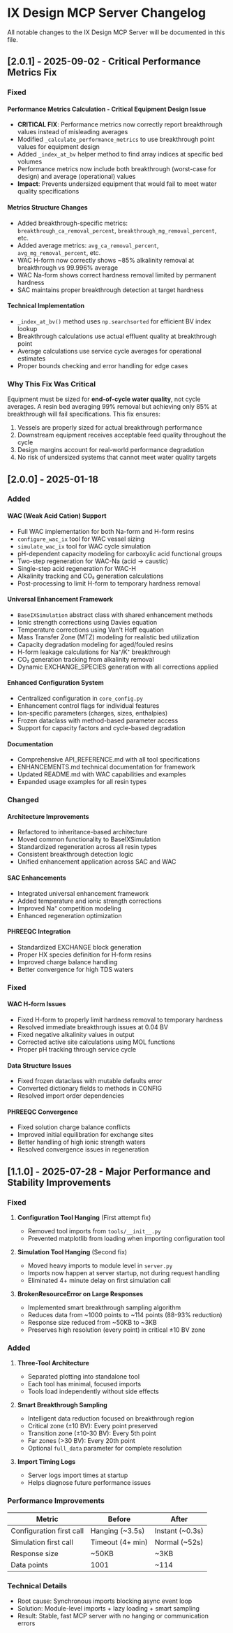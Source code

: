 # IX Design MCP Server Changelog

All notable changes to the IX Design MCP Server will be documented in this file.

## [2.0.1] - 2025-09-02 - Critical Performance Metrics Fix

### Fixed

#### Performance Metrics Calculation - Critical Equipment Design Issue
- **CRITICAL FIX**: Performance metrics now correctly report breakthrough values instead of misleading averages
- Modified `_calculate_performance_metrics` to use breakthrough point values for equipment design
- Added `_index_at_bv` helper method to find array indices at specific bed volumes
- Performance metrics now include both breakthrough (worst-case for design) and average (operational) values
- **Impact**: Prevents undersized equipment that would fail to meet water quality specifications

#### Metrics Structure Changes
- Added breakthrough-specific metrics: `breakthrough_ca_removal_percent`, `breakthrough_mg_removal_percent`, etc.
- Added average metrics: `avg_ca_removal_percent`, `avg_mg_removal_percent`, etc.
- WAC H-form now correctly shows ~85% alkalinity removal at breakthrough vs 99.996% average
- WAC Na-form shows correct hardness removal limited by permanent hardness
- SAC maintains proper breakthrough detection at target hardness

#### Technical Implementation
- `_index_at_bv()` method uses `np.searchsorted` for efficient BV index lookup
- Breakthrough calculations use actual effluent quality at breakthrough point
- Average calculations use service cycle averages for operational estimates
- Proper bounds checking and error handling for edge cases

### Why This Fix Was Critical
Equipment must be sized for **end-of-cycle water quality**, not cycle averages. A resin bed averaging 99% removal but achieving only 85% at breakthrough will fail specifications. This fix ensures:
1. Vessels are properly sized for actual breakthrough performance
2. Downstream equipment receives acceptable feed quality throughout the cycle  
3. Design margins account for real-world performance degradation
4. No risk of undersized systems that cannot meet water quality targets

## [2.0.0] - 2025-01-18

### Added

#### WAC (Weak Acid Cation) Support
- Full WAC implementation for both Na-form and H-form resins
- `configure_wac_ix` tool for WAC vessel sizing
- `simulate_wac_ix` tool for WAC cycle simulation  
- pH-dependent capacity modeling for carboxylic acid functional groups
- Two-step regeneration for WAC-Na (acid → caustic)
- Single-step acid regeneration for WAC-H
- Alkalinity tracking and CO₂ generation calculations
- Post-processing to limit H-form to temporary hardness removal

#### Universal Enhancement Framework
- `BaseIXSimulation` abstract class with shared enhancement methods
- Ionic strength corrections using Davies equation
- Temperature corrections using Van't Hoff equation
- Mass Transfer Zone (MTZ) modeling for realistic bed utilization
- Capacity degradation modeling for aged/fouled resins
- H-form leakage calculations for Na⁺/K⁺ breakthrough
- CO₂ generation tracking from alkalinity removal
- Dynamic EXCHANGE_SPECIES generation with all corrections applied

#### Enhanced Configuration System
- Centralized configuration in `core_config.py`
- Enhancement control flags for individual features
- Ion-specific parameters (charges, sizes, enthalpies)
- Frozen dataclass with method-based parameter access
- Support for capacity factors and cycle-based degradation

#### Documentation
- Comprehensive API_REFERENCE.md with all tool specifications
- ENHANCEMENTS.md technical documentation for framework
- Updated README.md with WAC capabilities and examples
- Expanded usage examples for all resin types

### Changed

#### Architecture Improvements
- Refactored to inheritance-based architecture
- Moved common functionality to BaseIXSimulation
- Standardized regeneration across all resin types
- Consistent breakthrough detection logic
- Unified enhancement application across SAC and WAC

#### SAC Enhancements
- Integrated universal enhancement framework
- Added temperature and ionic strength corrections
- Improved Na⁺ competition modeling
- Enhanced regeneration optimization

#### PHREEQC Integration
- Standardized EXCHANGE block generation
- Proper HX species definition for H-form resins
- Improved charge balance handling
- Better convergence for high TDS waters

### Fixed

#### WAC H-form Issues
- Fixed H-form to properly limit hardness removal to temporary hardness
- Resolved immediate breakthrough issues at 0.04 BV
- Fixed negative alkalinity values in output
- Corrected active site calculations using MOL functions
- Proper pH tracking through service cycle

#### Data Structure Issues
- Fixed frozen dataclass with mutable defaults error
- Converted dictionary fields to methods in CONFIG
- Resolved import order dependencies

#### PHREEQC Convergence
- Fixed solution charge balance conflicts
- Improved initial equilibration for exchange sites
- Better handling of high ionic strength waters
- Resolved convergence issues in regeneration

## [1.1.0] - 2025-07-28 - Major Performance and Stability Improvements

### Fixed
1. **Configuration Tool Hanging** (First attempt fix)
   - Removed tool imports from `tools/__init__.py`
   - Prevented matplotlib from loading when importing configuration tool
   
2. **Simulation Tool Hanging** (Second fix)
   - Moved heavy imports to module level in `server.py`
   - Imports now happen at server startup, not during request handling
   - Eliminated 4+ minute delay on first simulation call

3. **BrokenResourceError on Large Responses**
   - Implemented smart breakthrough sampling algorithm
   - Reduces data from ~1000 points to ~114 points (88-93% reduction)
   - Response size reduced from ~50KB to ~3KB
   - Preserves high resolution (every point) in critical ±10 BV zone

### Added
1. **Three-Tool Architecture**
   - Separated plotting into standalone tool
   - Each tool has minimal, focused imports
   - Tools load independently without side effects

2. **Smart Breakthrough Sampling**
   - Intelligent data reduction focused on breakthrough region
   - Critical zone (±10 BV): Every point preserved
   - Transition zone (±10-30 BV): Every 5th point
   - Far zones (>30 BV): Every 20th point
   - Optional `full_data` parameter for complete resolution

3. **Import Timing Logs**
   - Server logs import times at startup
   - Helps diagnose future performance issues

### Performance Improvements
| Metric | Before | After |
|--------|--------|-------|
| Configuration first call | Hanging (~3.5s) | Instant (~0.3s) |
| Simulation first call | Timeout (4+ min) | Normal (~52s) |
| Response size | ~50KB | ~3KB |
| Data points | 1001 | ~114 |

### Technical Details
- Root cause: Synchronous imports blocking async event loop
- Solution: Module-level imports + lazy loading + smart sampling
- Result: Stable, fast MCP server with no hanging or communication errors